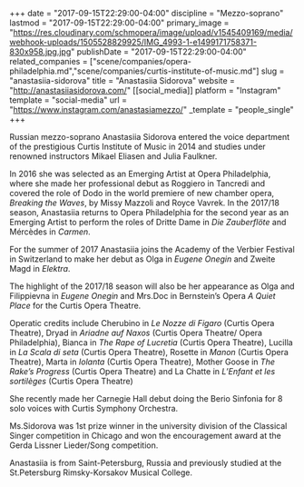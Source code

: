 +++
date = "2017-09-15T22:29:00-04:00"
discipline = "Mezzo-soprano"
lastmod = "2017-09-15T22:29:00-04:00"
primary_image = "https://res.cloudinary.com/schmopera/image/upload/v1545409169/media/webhook-uploads/1505528829925/IMG_4993-1-e1499171758371-830x958.jpg.jpg"
publishDate = "2017-09-15T22:29:00-04:00"
related_companies = ["scene/companies/opera-philadelphia.md","scene/companies/curtis-institute-of-music.md"]
slug = "anastasiia-sidorova"
title = "Anastasiia Sidorova"
website = "http://anastasiiasidorova.com/"
[[social_media]]
platform = "Instagram"
template = "social-media"
url = "https://www.instagram.com/anastasiamezzo/"
_template = "people_single"
+++

Russian mezzo-soprano Anastasiia Sidorova entered the voice department of the prestigious Curtis Institute of Music in 2014 and studies under renowned instructors Mikael Eliasen and Julia Faulkner.

In 2016 she was selected as an Emerging Artist at Opera Philadelphia, where she made her professional debut as Roggiero in Tancredi and covered the role of Dodo in the world premiere of new chamber opera, *Breaking the Waves*, by Missy Mazzoli and Royce Vavrek. In the 2017/18 season, Anastasiia returns to Opera Philadelphia for the second year as an Emerging Artist to perform the roles of Dritte Dame in *Die Zauberflöte* and Mércèdes in *Carmen*.

For the summer of 2017 Anastasiia joins the Academy of the Verbier Festival in Switzerland to make her debut as Olga in *Eugene Onegin* and Zweite Magd in *Elektra*.

The highlight of the 2017/18 season will also be her appearance as Olga and Filippievna in *Eugene Onegin* and Mrs.Doc in Bernstein’s Opera *A Quiet Place* for the Curtis Opera Theatre.

Operatic credits include Cherubino in *Le Nozze di Figaro* (Curtis Opera Theatre), Dryad in *Ariadne auf Naxos* (Curtis Opera Theatre/ Opera Philadelphia), Bianca in *The Rape of Lucretia* (Curtis Opera Theatre), Lucilla in *La Scala di seta* (Curtis Opera Theatre), Rosette in *Manon* (Curtis Opera Theatre), Marta in *Iolanta* (Curtis Opera Theatre), Mother Goose in *The Rake’s Progress* (Curtis Opera Theatre) and La Chatte in *L’Enfant et les sortilèges* (Curtis Opera Theatre)

She recently made her Carnegie Hall debut doing the Berio Sinfonia for 8 solo voices with Curtis Symphony Orchestra.

Ms.Sidorova was 1st prize winner in the university division of the Classical Singer competition in Chicago and won the encouragement award at the Gerda Lissner Lieder/Song competition.

Anastasiia is from Saint-Petersburg, Russia and previously studied at the St.Petersburg Rimsky-Korsakov Musical College.
